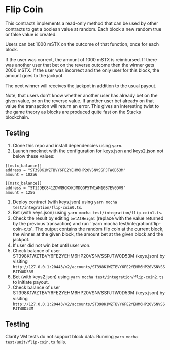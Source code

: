 # Flip Coin

This contracts implements a read-only method that can be used by other contracts to get a boolean value at random. Each block a new random true or false value is created.

Users can bet 1000 mSTX on the outcome of that function, once for each block.

If the user was correct, the amount of 1000 mSTX is reimbursed.
If there was another user that bet on the reverse outcome then the winner gets 2000 mSTX.
If the user was incorrect and the only user for this block, the amount goes to the jackpot.

The next winner will receives the jackpot in addition to the usual payout.

Note, that users don't know whether another user has already bet on the given value, or on the reverse value. If another user bet already on that value the transaction will return an error. This gives an interesting twist to the game theory as blocks are produced quite fast on the Stacks blockchain.

## Testing

1. Clone this repo and install dependencies using `yarn`.
1. Launch mocknet with the configuration for keys.json and keys2.json not below these values:

```
[[mstx_balance]]
address = "ST398K1WZTBVY6FE2YEHM6HP20VSNVSSPJTW0D53M"
amount = 10256

[[mstx_balance]]
address = "ST1JDEC841ZDWN9CKXKJMDQGP5TW1AM10B7EV0DV9"
amount = 1256
```

1. Deploy contract (with keys.json) using `yarn mocha test/integration/flip-coin0.ts`.
1. Bet (with keys.json) using `yarn mocha test/integration/flip-coin1.ts`.
1. Check the result by editing `betAtHeight` (replace with the value returned by the previous transaction) and run ``yarn mocha test/integration/flip-coin-x.ts`. The output contains the random flip coin at the current block, the winner at the given block, the amount bet at the given block and the jackpot.
1. If user did not win bet until user won.
1. Check balance of user ST398K1WZTBVY6FE2YEHM6HP20VSNVSSPJTW0D53M (keys.json) by visiting `http://127.0.0.1:20443/v2/accounts/ST398K1WZTBVY6FE2YEHM6HP20VSNVSSPJTW0D53M`
1. Bet (with keys2.json) using `yarn mocha test/integration/flip-coin2.ts` to initiate payout.
1. Check balance of user ST398K1WZTBVY6FE2YEHM6HP20VSNVSSPJTW0D53M (keys.json) by visiting `http://127.0.0.1:20443/v2/accounts/ST398K1WZTBVY6FE2YEHM6HP20VSNVSSPJTW0D53M`

## Testing

Clarity VM tests do not support block data.
Running `yarn mocha test/unit/flip-coin.ts` fails.
